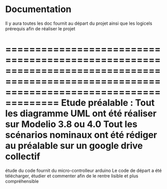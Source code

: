 # Documentation
Il y aura toutes les doc fournit au départ du projet ainsi que les logicels prérequis afin de réaliser le projet




===========================================================================================================================================
Etude préalable :
Tout les diagramme UML ont été réaliser sur Modelio 3.8 ou 4.0
Tout les scénarios nominaux ont été rédiger au préalable sur un google drive collectif
===========================================================================================================================================
étude du code fournit du micro-controlleur arduino
Le code de départ a été télécharger, étudier et commenter afin de le rentre lisible et plus compréhensible 
